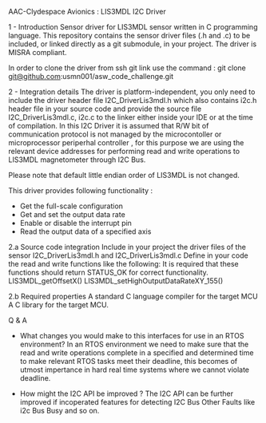 AAC-Clydespace Avionics : LIS3MDL I2C Driver

1 - Introduction
Sensor driver for LIS3MDL sensor written in C programming language. This repository contains the sensor driver files (.h and .c) to be included, or linked directly as a git submodule, in your project. The driver is MISRA compliant. 

In order to clone the driver from ssh git link use the command : git clone git@github.com:usmn001/asw_code_challenge.git


2 - Integration details
The driver is platform-independent, you only need to include the driver header file I2C_DriverLis3mdl.h which also contains i2c.h header file in your source code and provide the source file I2C_DriverLis3mdl.c, i2c.c to the linker either inside your IDE or at the time of compilation. In this I2C Driver it is assumed that R/W bit of communication protocol is not managed by the microcontoller or microprocessor periperhal controller , for this purpose we are using the relevant device addresses for performing read and write operations to LIS3MDL magnetometer through I2C Bus. 

Please note that default little endian order of LIS3MDL is not changed.

This driver provides following functionality : 
- Get the full-scale configuration
- Get and set the output data rate
- Enable or disable the interrupt pin
- Read the output data of a specified axis

2.a Source code integration
Include in your project the driver files of the sensor I2C_DriverLis3mdl.h and I2C_DriverLis3mdl.c
Define in your code the read and write functions like the following:
It is required that these functions should return STATUS_OK for correct functionality.
LIS3MDL_getOffsetX()
LIS3MDL_setHighOutputDataRateXY_155()

2.b Required properties
A standard C language compiler for the target MCU
A C library for the target MCU.
 
Q & A
- What changes you would make to this interfaces for use in an RTOS
environment?
In an RTOS environment we need to make sure that the read and write operations complete in a specified and determined time to make 
relevant RTOS tasks meet their deadline, this becomes of utmost impertance in hard real time systems where we cannot violate deadline.

- How might the I2C API be improved ?
The I2C API can be further improved if incoperated features for detecting I2C Bus Other Faults like i2c Bus Busy and so on.